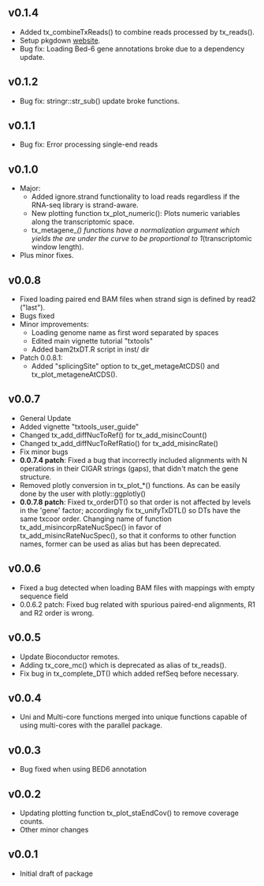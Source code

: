 ## v0.1.4

* Added tx_combineTxReads() to combine reads processed by tx_reads().
* Setup pkgdown [website](https://angelcampos.github.io/txtools).
* Bug fix: Loading Bed-6 gene annotations broke due to a dependency update.

## v0.1.2

* Bug fix: stringr::str_sub() update broke functions.

## v0.1.1

* Bug fix: Error processing single-end reads

## v0.1.0

* Major: 
    * Added ignore.strand functionality to load reads regardless if the RNA-seq 
    library is strand-aware.
    * New plotting function tx_plot_numeric(): Plots numeric variables along
    the transcriptomic space.
    * tx_metagene_*() functions have a normalization argument which yields the
    are under the curve to be proportional to 1*(transcriptomic window length).
* Plus minor fixes.

## v0.0.8

* Fixed loading paired end BAM files when strand sign is defined by read2 
("last").
* Bugs fixed
* Minor improvements:
    * Loading genome name as first word separated by spaces
    * Edited main vignette tutorial "txtools"
    * Added bam2txDT.R script in inst/ dir
* Patch 0.0.8.1:
    * Added "splicingSite" option to tx_get_metageAtCDS() and 
    tx_plot_metageneAtCDS().

## v0.0.7

* General Update
* Added vignette "txtools_user_guide"
* Changed tx_add_diffNucToRef() for tx_add_misincCount()
* Changed tx_add_diffNucToRefRatio() for tx_add_misincRate()
* Fix minor bugs
* **0.0.7.4 patch**: Fixed a bug that incorrectly included alignments with N 
operations in their CIGAR strings (gaps), that didn't match the gene structure.
* Removed plotly conversion in tx_plot_*() functions. As can be easily done by
the user with plotly::ggplotly()
* **0.0.7.8 patch**: Fixed tx_orderDT() so that order is not affected by levels 
in the 'gene' factor; accordingly fix tx_unifyTxDTL() so DTs have the same 
txcoor order. Changing name of function tx_add_misincorpRateNucSpec()
in favor of tx_add_misincRateNucSpec(), so that it conforms to other function 
names, former can be used as alias but has been deprecated.

## v0.0.6

* Fixed a bug detected when loading BAM files with mappings with empty 
sequence field
* 0.0.6.2 patch: Fixed bug related with spurious paired-end alignments, R1 and
R2 order is wrong.

## v0.0.5

* Update Bioconductor remotes.
* Adding tx_core_mc() which is deprecated as alias of tx_reads().
* Fix bug in tx_complete_DT() which added refSeq before necessary.

## v0.0.4

* Uni and Multi-core functions merged into unique functions 
capable of using multi-cores with the parallel package.

## v0.0.3

* Bug fixed when using BED6 annotation

## v0.0.2

* Updating plotting function tx_plot_staEndCov() to remove 
coverage counts.
* Other minor changes

## v0.0.1 

* Initial draft of package
